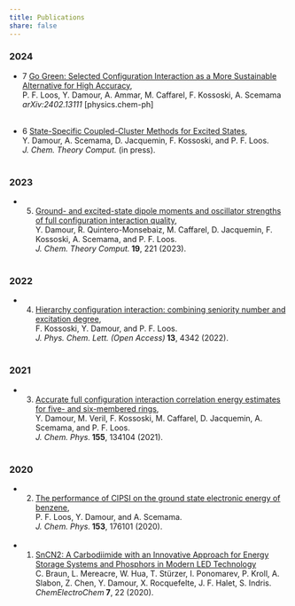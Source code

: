 ```yaml
---
title: Publications
share: false
---
```


### 2024
* 7 [Go Green: Selected Configuration Interaction as a More Sustainable Alternative for High Accuracy](https://arxiv.org/abs/2402.13111),<br></a>
P. F. Loos, Y. Damour, A. Ammar, M. Caffarel, F. Kossoski, A. Scemama <br>
<I> arXiv:2402.13111 </I> [physics.chem-ph] <br><br>

* 6 [State-Specific Coupled-Cluster Methods for Excited States](https://doi.org/10.1021/acs.jctc.4c00034),<br></a>
Y. Damour, A. Scemama, D. Jacquemin, F. Kossoski, and P. F. Loos.<br>
<I> J. Chem. Theory Comput.</I> (in press). <br><br>

### 2023
* 5. [Ground- and excited-state dipole moments and oscillator strengths of full configuration interaction quality](https://doi.org/10.1021/acs.jctc.2c01111),<br></a>
Y. Damour, R. Quintero-Monsebaiz, M. Caffarel, D. Jacquemin, F. Kossoski, A. Scemama, and P. F. Loos.<br>
<I> J. Chem. Theory Comput.</I><B> 19</B>, 221 (2023). <br><br>

### 2022
* 4. [Hierarchy configuration interaction: combining seniority number and excitation degree](https://doi.org/10.1021/acs.jpclett.2c00730),<br></a>
F. Kossoski, Y. Damour, and P. F. Loos.<br>
<I>J. Phys. Chem. Lett. (Open Access)</I><B> 13</B>, 4342 (2022). <br><br>

### 2021
* 3. [Accurate full configuration interaction correlation energy estimates for five- and six-membered rings](https://doi.org/10.1063/5.0065314),<br></a>
Y. Damour, M. Veril, F. Kossoski, M. Caffarel, D. Jacquemin, A. Scemama, and P. F. Loos.<br>
<I> J. Chem. Phys.</I><B> 155</B>, 134104 (2021). <br><br>

### 2020
* 2. [The performance of CIPSI on the ground state electronic energy of benzene](https://doi.org/10.1063/5.0027617),<br></a>
P. F. Loos, Y. Damour, and A. Scemama.<br>
<I> J. Chem. Phys.</I><B> 153</B>, 176101 (2020). <br><br>

* 1. [SnCN2: A Carbodiimide with an Innovative Approach for Energy Storage Systems and Phosphors in Modern LED Technology](https://doi.org/10.1002/celc.202000765) <br></a>
C. Braun, L. Mereacre, W. Hua, T. Stürzer, I. Ponomarev, P. Kroll, A. Slabon, Z. Chen, Y. Damour, X. Rocquefelte, J. F. Halet, S. Indris.<br>
<I> ChemElectroChem</I><B> 7</B>, 22 (2020). <br><br>

